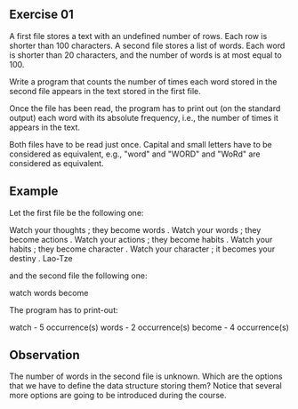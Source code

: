 Exercise 01
-----------


A first file stores a text with an undefined number of rows.
Each row is shorter than 100 characters.
A second file stores a list of words.
Each word is shorter than 20 characters, and the number of words
is at most equal to 100.


Write a program that counts the number of times each word stored in the
second file appears in the text stored in the first file.


Once the file has been read, the program has to print out (on the standard
output) each word with its absolute frequency, i.e., the number of
times it appears in the text.


Both files have to be read just once.
Capital and small letters have to be considered as equivalent, e.g.,
"word" and "WORD" and "WoRd" are considered as equivalent.


Example
-------


Let the first file be the following one:


Watch your thoughts ; they become words .
Watch your words ; they become actions .
Watch your actions ; they become habits .
Watch your habits ; they become character .
Watch your character ; it becomes your destiny .
Lao-Tze


and the second file the following one:


watch
words
become


The program has to print-out:


watch - 5 occurrence(s)
words - 2 occurrence(s)
become - 4 occurrence(s)


Observation
-----------


The number of words in the second file is unknown.
Which are the options that we have to define the data structure storing them?
Notice that several more options are going to be introduced during the course.
